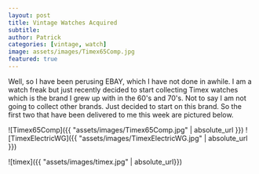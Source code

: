 ```yaml
---
layout: post
title: Vintage Watches Acquired
subtitle:
author: Patrick
categories: [vintage, watch]
image: assets/images/Timex65Comp.jpg
featured: true
---
```


Well, so I have been perusing EBAY, which I have not done in awhile. I am a watch freak but just recently decided to start collecting Timex watches which is the brand I grew up with in the 60's and 70's. Not to say I am not going to collect other brands. Just decided to start on this brand. So the first two that have been delivered to me this week are pictured below.

![Timex65Comp]({{ "assets/images/Timex65Comp.jpg" | absolute_url }})
![TimexElectricWG]({{ "assets/images/TimexElectricWG.jpg" | absolute_url }})

![timex]({{ "assets/images/timex.jpg" | absolute_url}})
